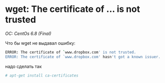 # wget: The certificate of ... is not trusted
*OC: CentOs 6.8 (Final)*

Что бы wget не выдавал ошибку:
```bash
ERROR: The certificate of `www.dropbox.com' is not trusted.
ERROR: The certificate of `www.dropbox.com' hasn't got a known issuer.
```

надо сделать так
```bash
# apt-get install ca-certificates
```
